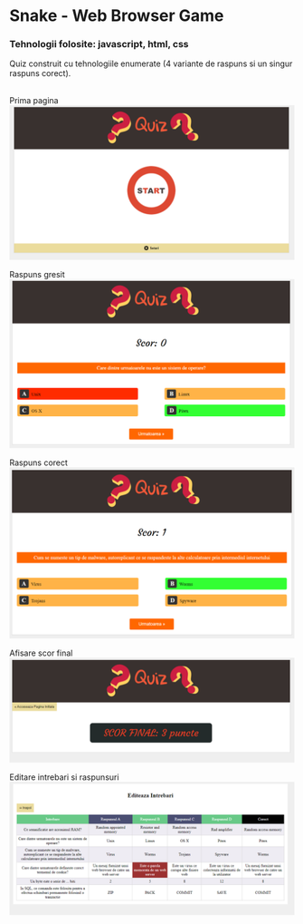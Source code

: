 # Snake - Web Browser Game
### Tehnologii folosite: javascript, html, css
Quiz construit cu tehnologiile enumerate (4 variante de raspuns si un singur raspuns corect).<br/><br/>

Prima pagina
![first-screen](https://github.com/StroeAndrei/JAVASCRIPT/blob/main/Projects/Quiz/screenshots/q1.png)<br/>

Raspuns gresit
![answer-question-wrong](https://github.com/StroeAndrei/JAVASCRIPT/blob/main/Projects/Quiz/screenshots/q3.png)

Raspuns corect
![answer-question-right](https://github.com/StroeAndrei/JAVASCRIPT/blob/main/Projects/Quiz/screenshots/q4.png)

Afisare scor final
![final-score](https://github.com/StroeAndrei/JAVASCRIPT/blob/main/Projects/Quiz/screenshots/q5.png)

Editare intrebari si raspunsuri
![edit-qa](https://github.com/StroeAndrei/JAVASCRIPT/blob/main/Projects/Quiz/screenshots/q2.png)
